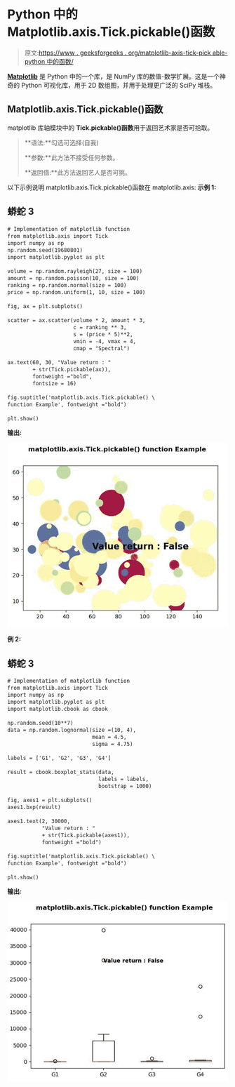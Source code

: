 # Python 中的 Matplotlib.axis.Tick.pickable()函数

> 原文:[https://www . geeksforgeeks . org/matplotlib-axis-tick-pick able-python 中的函数/](https://www.geeksforgeeks.org/matplotlib-axis-tick-pickable-function-in-python/)

[**Matplotlib**](https://www.geeksforgeeks.org/python-introduction-matplotlib/) 是 Python 中的一个库，是 NumPy 库的数值-数学扩展。这是一个神奇的 Python 可视化库，用于 2D 数组图，并用于处理更广泛的 SciPy 堆栈。

## Matplotlib.axis.Tick.pickable()函数

matplotlib 库轴模块中的 **Tick.pickable()函数**用于返回艺术家是否可拾取。

> **语法:**勾选可选择(自我)
> 
> **参数:**此方法不接受任何参数。
> 
> **返回值:**此方法返回艺人是否可挑。

以下示例说明 matplotlib.axis.Tick.pickable()函数在 matplotlib.axis:
**示例 1:**

## 蟒蛇 3

```
# Implementation of matplotlib function
from matplotlib.axis import Tick
import numpy as np  
np.random.seed(19680801)  
import matplotlib.pyplot as plt  

volume = np.random.rayleigh(27, size = 100)  
amount = np.random.poisson(10, size = 100)  
ranking = np.random.normal(size = 100)  
price = np.random.uniform(1, 10, size = 100)  

fig, ax = plt.subplots()  

scatter = ax.scatter(volume * 2, amount * 3,  
                     c = ranking ** 3,   
                     s = (price * 5)**2,  
                     vmin = -4, vmax = 4,   
                     cmap = "Spectral")  

ax.text(60, 30, "Value return : "
        + str(Tick.pickable(ax)),   
        fontweight ="bold",   
        fontsize = 16)

fig.suptitle('matplotlib.axis.Tick.pickable() \
function Example', fontweight ="bold")  

plt.show() 
```

**输出:**

![](img/d4b247ba7b8084bc732567e44059d720.png)

**例 2:**

## 蟒蛇 3

```
# Implementation of matplotlib function
from matplotlib.axis import Tick
import numpy as np  
import matplotlib.pyplot as plt  
import matplotlib.cbook as cbook  

np.random.seed(10**7)  
data = np.random.lognormal(size =(10, 4),  
                           mean = 4.5,  
                           sigma = 4.75)  

labels = ['G1', 'G2', 'G3', 'G4']  

result = cbook.boxplot_stats(data,   
                             labels = labels,   
                             bootstrap = 1000)  

fig, axes1 = plt.subplots()  
axes1.bxp(result)  

axes1.text(2, 30000,  
           "Value return : "
           + str(Tick.pickable(axes1)),   
           fontweight ="bold")

fig.suptitle('matplotlib.axis.Tick.pickable() \
function Example', fontweight ="bold")  

plt.show() 
```

**输出:**

![](img/a0941a5898dd31b04ba6def0cb57cf19.png)